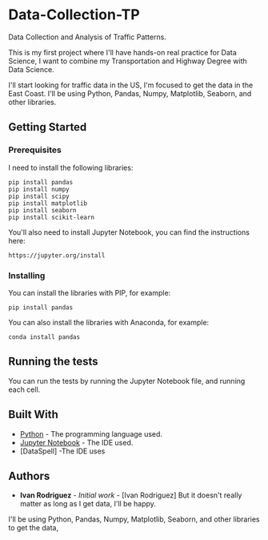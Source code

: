 # Data-Collection-TP
Data Collection and Analysis of Traffic Patterns.

This is my first project where I'll have hands-on real practice for Data Science,
I want to combine my Transportation and Highway Degree with Data Science.

I'll start looking for traffic data in the US, I'm focused to get the data in the East Coast.
I'll be using Python, Pandas, Numpy, Matplotlib, Seaborn, and other libraries. 

## Getting Started

### Prerequisites

I need to install the following libraries:

```
pip install pandas
pip install numpy
pip install scipy
pip install matplotlib
pip install seaborn
pip install scikit-learn
```

You'll also need to install Jupyter Notebook, you can find the instructions here:

```
https://jupyter.org/install
```

### Installing

You can install the libraries with PIP, for example:

```
pip install pandas
```

You can also install the libraries with Anaconda, for example:

```
conda install pandas
```

## Running the tests

You can run the tests by running the Jupyter Notebook file, and running each cell.

## Built With

* [Python](https://www.python.org/) - The programming language used.
* [Jupyter Notebook](https://jupyter.org/) - The IDE used.
* [DataSpell] -The IDE uses

## Authors

* **Ivan Rodriguez** - *Initial work* - [Ivan Rodriguez]
But it doesn't really matter as long as I get data, I'll be happy.

I'll be using Python, Pandas, Numpy, Matplotlib, Seaborn, and other libraries to get the data,
